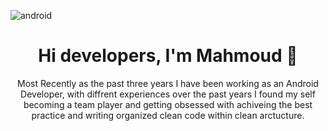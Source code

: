 ![android](https://user-images.githubusercontent.com/50822992/167810689-72def750-8187-4217-b134-73df3c440d31.JPG)
<h1 align="center">
Hi developers, I'm Mahmoud 👋
</h1>

<p align="center">
Most Recently as the past three years I have been working as an Android Developer, with diffrent experiences over the past years I found my self becoming a team player and getting obsessed with achiveing the best practice and writing organized clean code within clean arctucture. 
</p>

<!--
**M-Elnemr/M-Elnemr** is a ✨ _special_ ✨ repository because its `README.md` (this file) appears on your GitHub profile.

Here are some ideas to get you started:

- 🔭 I’m currently working on ...
- 🌱 I’m currently learning ...
- 👯 I’m looking to collaborate on ...
- 🤔 I’m looking for help with ...
- 💬 Ask me about ...
- 📫 How to reach me: ...
- 😄 Pronouns: ...
- ⚡ Fun fact: ...
-->
